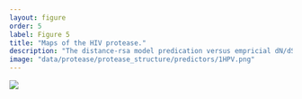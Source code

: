 ```yaml
---
layout: figure
order: 5
label: Figure 5
title: "Maps of the HIV protease."
description: "The distance-rsa model predication versus empricial dN/dS correlation plotted onto the protease protein structure. Red colors represent relatively high correlations. Blue colors represent relatively low correlations. The correlations control for RSA. The volume containing the protease protein colored cartoon is the surface plot of the entire dimeric functional protease complex. In A, we show a front view of the correlation map. In B, we show the side view of the correlations map."
image: "data/protease/protease_structure/predictors/1HPV.png"
---
```

<img src="{{ site.baseurl }}/data/protease/protease_structure/predictors/1HPV.png">
